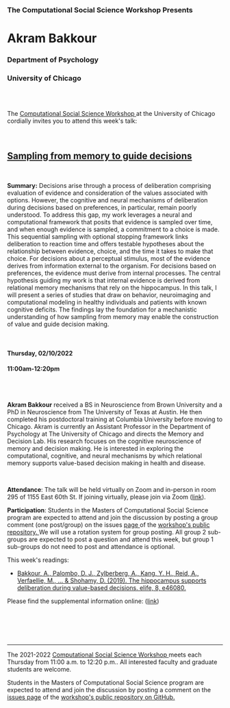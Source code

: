 

<br>

<h3 class=pfblock-header> The Computational Social Science Workshop Presents </h3>

<h1 class=pfblock-header3> Akram Bakkour</h1>
<h3 class=pfblock-header3> Department of Psychology </h3>
<h3 class=pfblock-header3> University of Chicago </h3>

<br><br>



<p class=pfblock-header3>The <a href="https://macss.uchicago.edu/content/computation-workshop"> Computational Social Science Workshop </a> at the University of Chicago cordially invites you to attend this week's talk:</p>



<br>

<div class=pfblock-header3>
<h2 class=pfblock-header>
  <a href=https://github.com/uchicago-computation-workshop/Winter2022/tree/master/02-10_Bakkour> Sampling from memory to guide decisions </a>
</h2>

<br>
</div>



<p class=footertext2>

**Summary:** Decisions arise through a process of deliberation comprising evaluation of evidence and consideration of the values associated with options. However, the cognitive and neural mechanisms of deliberation during decisions based on preferences, in particular, remain poorly understood. To address this gap, my work leverages a neural and computational framework that posits that evidence is sampled over time, and when enough evidence is sampled, a commitment to a choice is made. This sequential sampling with optional stopping framework links deliberation to reaction time and offers testable hypotheses about the relationship between evidence, choice, and the time it takes to make that choice. For decisions about a perceptual stimulus, most of the evidence derives from information external to the organism. For decisions based on preferences, the evidence must derive from internal processes. The central hypothesis guiding my work is that internal evidence is derived from relational memory mechanisms that rely on the hippocampus. In this talk, I will present a series of studies that draw on behavior, neuroimaging and computational modeling in healthy individuals and patients with known cognitive deficits. The findings lay the foundation for a mechanistic understanding of how sampling from memory may enable the construction of value and guide decision making.


</p>

<br>

<h4 class=pfblock-header3> Thursday, 02/10/2022 </h4>
<h4 class=pfblock-header3> 11:00am-12:20pm </h4>

<br><br>

<p class=footertext2>

**Akram Bakkour** received a BS in Neuroscience from Brown University and a PhD in Neuroscience from The University of Texas at Austin. He then completed his postdoctoral training at Columbia University before moving to Chicago. Akram is currently an Assistant Professor in the Department of Psychology at The University of Chicago and directs the Memory and Decision Lab. His research focuses on the cognitive neuroscience of memory and decision making. He is interested in exploring the computational, cognitive, and neural mechanisms by which relational memory supports value-based decision making in health and disease.
</p>

<br>

<p class=footertext2>

**Attendance**: The talk will be held virtually on Zoom and in-person in room 295 of 1155 East 60th St. If joining virtually, please join via Zoom ([link](https://uchicago.zoom.us/j/96755762030?pwd=OHFQb280WU1lWWZib0RGUVZMdG43UT09)).

</p>

<p class=footertext2>

**Participation**: Students in the Masters of Computational Social Science program are expected to attend and join the discussion by posting a group comment (one post/group) on the issues <a href= https://github.com/uchicago-computation-workshop/Winter2022/issues/5> page </a> of the <a href="https://github.com/uchicago-computation-workshop"> workshop's public repository. </a> We will use a rotation system for group posting. All group 2 sub-groups are expected to post a question and attend this week, but group 1 sub-groups do not need to post and attendance is optional.

This week's readings:

- [Bakkour, A., Palombo, D. J., Zylberberg, A., Kang, Y. H., Reid, A., Verfaellie, M., ... & Shohamy, D. (2019). The hippocampus supports deliberation during value-based decisions. elife, 8, e46080.](https://github.com/uchicago-computation-workshop/Winter2022/blob/master/02-10_Bakkour/Bakkour_elife_2019.pdf)

Please find the supplemental information online: ([link]("https://elifesciences.org/articles/46080"))

<br>

<br><br>

---

<p class=footertext> The 2021-2022 <a href="https://macss.uchicago.edu/content/computation-workshop"> Computational Social Science Workshop </a> meets each Thursday from 11:00 a.m. to 12:20 p.m.. All interested faculty and graduate students are welcome.</p>



<p class=footertext>Students in the Masters of Computational Social Science program are expected to attend and join the discussion by posting a comment on the <a href=https://github.com/uchicago-computation-workshop/Winter2022/issues/5>issues page</a> of the <a href=https://github.com/uchicago-computation-workshop/Winter2022/tree/master/02-10_Bakkour>workshop's public repository on GitHub.</a></p>
